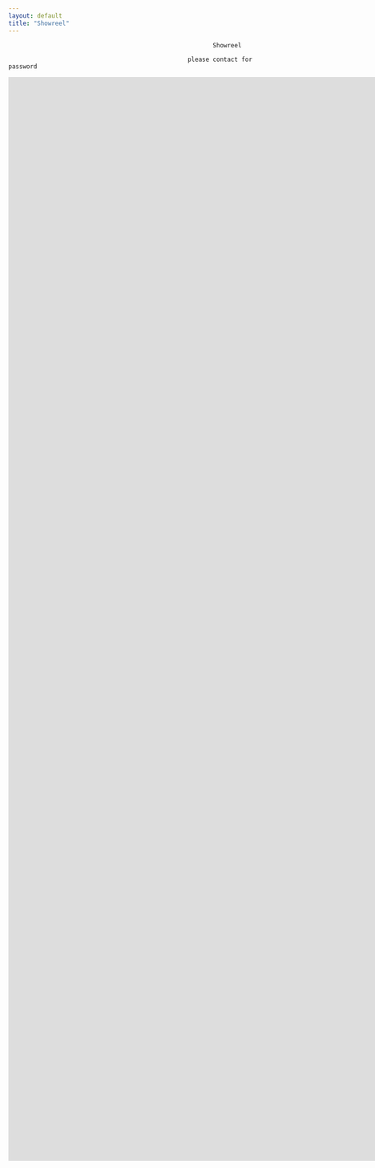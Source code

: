 ```yaml
---
layout: default
title: "Showreel"
---
```


                                                             Showreel
                                                             
                                                      please contact for password


<p align="center">
<iframe src="https://player.vimeo.com/video/753941676?h=e0cb67603f&amp;badge=0&amp;autopause=0&amp;player_id=0&amp;app_id=58479" width="3840" height="2160" frameborder="0" allow="autoplay; fullscreen; picture-in-picture" allowfullscreen title="Owen Reiser - Showreel"></iframe>                                   
</p>
